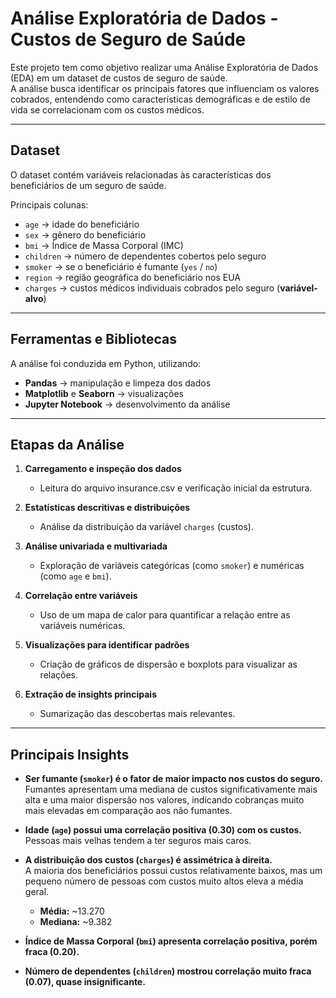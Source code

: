 # Análise Exploratória de Dados - Custos de Seguro de Saúde

Este projeto tem como objetivo realizar uma Análise Exploratória de Dados (EDA) em um dataset de custos de seguro de saúde.  
A análise busca identificar os principais fatores que influenciam os valores cobrados, entendendo como características demográficas e de estilo de vida se correlacionam com os custos médicos.

---

## Dataset

O dataset contém variáveis relacionadas às características dos beneficiários de um seguro de saúde.  

Principais colunas:
- `age` → idade do beneficiário  
- `sex` → gênero do beneficiário  
- `bmi` → Índice de Massa Corporal (IMC)  
- `children` → número de dependentes cobertos pelo seguro  
- `smoker` → se o beneficiário é fumante (`yes` / `no`)  
- `region` → região geográfica do beneficiário nos EUA  
- `charges` → custos médicos individuais cobrados pelo seguro (**variável-alvo**)  

---

## Ferramentas e Bibliotecas

A análise foi conduzida em Python, utilizando:  
- **Pandas** → manipulação e limpeza dos dados  
- **Matplotlib** e **Seaborn** → visualizações  
- **Jupyter Notebook** → desenvolvimento da análise  

---

## Etapas da Análise

1. **Carregamento e inspeção dos dados**  
   - Leitura do arquivo insurance.csv e verificação inicial da estrutura.

2. **Estatísticas descritivas e distribuições**  
   - Análise da distribuição da variável `charges` (custos).

3. **Análise univariada e multivariada**  
   - Exploração de variáveis categóricas (como `smoker`) e numéricas (como `age` e `bmi`).

4. **Correlação entre variáveis**  
   - Uso de um mapa de calor para quantificar a relação entre as variáveis numéricas.

5. **Visualizações para identificar padrões**  
   - Criação de gráficos de dispersão e boxplots para visualizar as relações.

6. **Extração de insights principais**  
   - Sumarização das descobertas mais relevantes.

---

## Principais Insights

- **Ser fumante (`smoker`) é o fator de maior impacto nos custos do seguro.**  
  Fumantes apresentam uma mediana de custos significativamente mais alta e uma maior dispersão nos valores, indicando cobranças muito mais elevadas em comparação aos não fumantes.  

- **Idade (`age`) possui uma correlação positiva (0.30) com os custos.**  
  Pessoas mais velhas tendem a ter seguros mais caros.  

- **A distribuição dos custos (`charges`) é assimétrica à direita.**  
  A maioria dos beneficiários possui custos relativamente baixos, mas um pequeno número de pessoas com custos muito altos eleva a média geral.  
  - **Média:** ~13.270  
  - **Mediana:** ~9.382  

- **Índice de Massa Corporal (`bmi`) apresenta correlação positiva, porém fraca (0.20).**  

- **Número de dependentes (`children`) mostrou correlação muito fraca (0.07), quase insignificante.**

